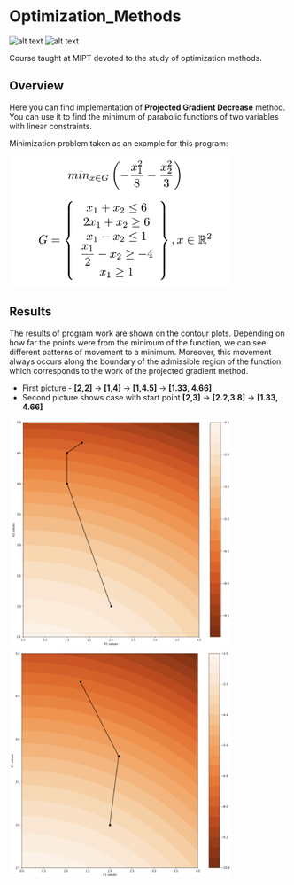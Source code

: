 # Optimization_Methods
<p float="left">
<img src="https://img.shields.io/badge/Language-Jupyter notebook-blue" alt="alt text">
<img src="https://img.shields.io/badge/license-MIT-green" alt="alt text">
</p>

Course taught at MIPT devoted to the study of optimization methods.

## Overview
Here you can find implementation of __Projected Gradient Decrease__ method. You can use it to find the minimum of parabolic functions of two variables with linear constraints.

Minimization problem taken as an example for this program:

<img src="https://github.com/MeneTelk0/optimization_methods/blob/master/gitfiles/min.png" width="400">

## Results 
The results of program work are shown on the contour plots. Depending on how far the points were from the minimum of the function, we can see different patterns of movement to a minimum.  Moreover, this movement always occurs along the boundary of the admissible region of the function, which corresponds to the work of the projected gradient method.
- First picture - __[2,2]__ -> __[1,4]__ -> __[1,4.5]__ -> __[1.33, 4.66]__ 
- Second picture shows case with start point __[2,3]__ -> __[2.2,3.8]__ -> __[1.33, 4.66]__ 

<p float="left">
<img src="https://github.com/MeneTelk0/optimization_methods/blob/master/gitfiles/first.png" width="400">

<img src="https://github.com/MeneTelk0/optimization_methods/blob/master/gitfiles/second.png" width="400"> 
</p>
